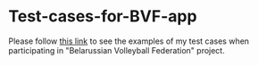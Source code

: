 # Test-cases-for-BVF-app
Please follow [this link](https://docs.google.com/spreadsheets/d/11zJW6xpVQZY9K65tcBSm6pfDd0W5SRnM/edit?usp=sharing&ouid=102489883496474605071&rtpof=true&sd=true) to see the examples of my test cases when participating in "Belarussian Volleyball Federation" project.

